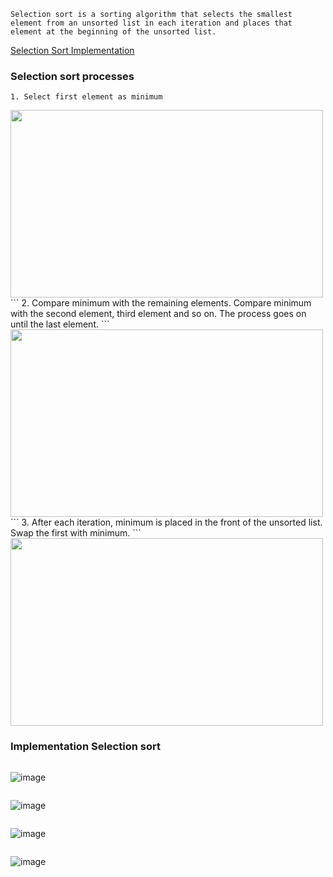 ```
Selection sort is a sorting algorithm that selects the smallest element from an unsorted list in each iteration and places that 
element at the beginning of the unsorted list.
```
[Selection Sort Implementation](https://youtu.be/xWBP4lzkoyM)

### Selection sort processes
```
1. Select first element as minimum
```
<img src="https://user-images.githubusercontent.com/59710234/171263026-5f43268d-6de6-4bb6-b1f8-51762cab4c30.png" width="500" height="300" />
```
2. Compare minimum with the remaining elements. Compare minimum with the second element, third element and so on. The process 
goes on until the last element.
```
<img src="https://user-images.githubusercontent.com/59710234/171263233-fe4dca46-ecb4-4b35-9d84-688e74eddd2f.png" width="500" height="300" />
```
3. After each iteration, minimum is placed in the front of the unsorted list. Swap the first with minimum.
```
<img src="https://user-images.githubusercontent.com/59710234/171263710-cedcfc4f-5d33-47e7-8ede-9d807308dcc3.png" width="500" height="300" />

### Implementation Selection sort
```
```
![image](https://user-images.githubusercontent.com/59710234/171264538-e4e9c256-df40-4b51-889d-57eb35bb5d7e.png)
```
```
![image](https://user-images.githubusercontent.com/59710234/171264554-b213d97f-3bc3-475c-a6f9-e02b87ebe503.png)
```
```
![image](https://user-images.githubusercontent.com/59710234/171264577-465accf5-db09-43bc-a3a8-f414cad6e9a6.png)
```
```
![image](https://user-images.githubusercontent.com/59710234/171264612-6d7a3afa-ffb4-4d72-8829-8c098e32c772.png)

